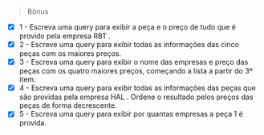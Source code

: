> Bônus

- [X] 1 - Escreva uma query para exibir a peça e o preço de tudo que é provido pela empresa RBT .
- [X] 2 - Escreve uma query para exibir todas as informações das cinco peças com os maiores preços.
- [X] 3 - Escreva uma query para exibir o nome das empresas e preço das peças com os quatro maiores preços, começando a lista a partir do 3º item.
- [X] 4 - Escreva uma query para exibir todas as informações das peças que são providas pela empresa HAL . Ordene o resultado pelos preços das peças de forma decrescente.
- [X] 5 - Escreva uma query para exibir por quantas empresas a peça 1 é provida.
